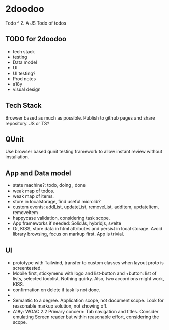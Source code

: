 # 2doodoo
Todo ^ 2. A JS Todo of todos


## TODO for 2doodoo

 - tech stack
 - testing 
 - Data model
 - UI
 - UI testing?
 - Prod notes
 - a18y
 - visual design

## Tech Stack

Browser based as much as possible. Publish to github pages and share repository.
JS or TS?

## QUnit 
Use browser based qunit testing framework to allow instant review without installation.

## App and Data model

- state machine?: todo, doing , done
- weak map of todos.
- weak map of items.
- store in localstorage, find useful microlib?
- custom events: addList, updateList, removeList, addItem, updateItem, removeItem
- happycase validation, considering task scope.
- App frameworks if needed: SolidJs, hybridjs, svelte
- Or, KISS, store data in html attributes and persist in local storage.  Avoid library browsing, focus on markup first. App is trivial.
## UI
- prototype with Tailwind, transfer to custom classes when layout proto is screentested.
- Mobile first, stickymenu with logo and list-button and +button: list of lists, selected todolist. Nothing quirky. Also, two accordions might work, KISS.
- confirmation on delete if task is not done.
- 
- Semantic to a degree. Application scope, not document scope. Look for reasonable markup solution, not showing off.
- A18y: WGAC 2.2 Primary concern: Tab navigation and titles. Consider emulating Screen reader but within reasonable effort, considering the scope.


